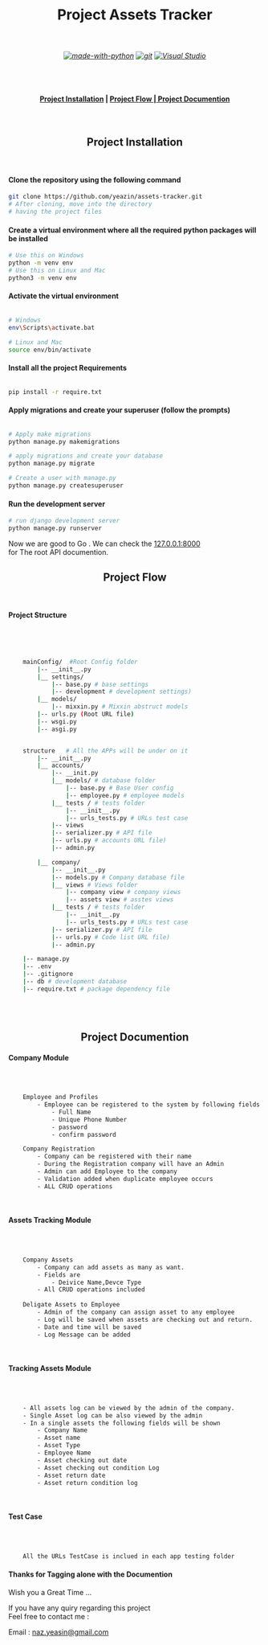 <h1 align="center"> Project Assets Tracker </h1><br>
<h6 align="Center">

[![made-with-python](https://img.shields.io/badge/Made%20with-Python-1f425f.svg)](https://www.python.org/)
 [![git](https://badgen.net/badge/icon/git?icon=git&label)](https://git-scm.com) [![Visual Studio](https://badgen.net/badge/icon/visualstudio?icon=visualstudio&label)](https://visualstudio.microsoft.com)

</h6>

<br>

<h4 align="center">
<a href="https://github.com/yeazin/assets-tracker#-project-installation-"> Project Installation</a> | 
<a href="https://github.com/yeazin/assets-tracker#project-flow"> Project Flow </a>
|<a href="https://github.com/yeazin/assets-tracker#-project-documention-"> Project Documention </a>

</h4> 

<br>


<h2 align="center"> Project Installation </h2>
<br>

#### Clone the repository using the following command

```bash
git clone https://github.com/yeazin/assets-tracker.git
# After cloning, move into the directory 
# having the project files 
```
#### Create a virtual environment where all the required python packages will be installed

```bash
# Use this on Windows
python -m venv env
# Use this on Linux and Mac
python3 -m venv env
```
#### Activate the virtual environment

```bash

# Windows
env\Scripts\activate.bat

# Linux and Mac
source env/bin/activate

```
#### Install all the project Requirements

```bash

pip install -r require.txt

```
#### Apply migrations and create your superuser (follow the prompts)

```bash

# Apply make migrations
python manage.py makemigrations

# apply migrations and create your database
python manage.py migrate

# Create a user with manage.py
python manage.py createsuperuser

```

#### Run the development server

```bash
# run django development server
python manage.py runserver

```
Now we are good to Go . We can check the [127.0.0.1:8000](http://127.0.0.1:8000) <br> for The root API documention.
<br>

<h2 align="center">Project Flow</h2>
<br>


#### Project Structure 
<br>

```bash 


    mainConfig/  #Root Config folder
        |-- __init__.py
        |__ settings/
            |-- base.py # base settings
            |-- development # development settings)
        |__ models/
            |-- mixxin.py # Mixxin abstruct models 
        |-- urls.py (Root URL file)
        |-- wsgi.py
        |-- asgi.py


    structure   # All the APPs will be under on it
        |-- __init__.py
        |__ accounts/ 
            |-- __init.py
            |__ models/ # database folder  
                |-- base.py # Base User config
                |-- employee.py # employee models 
            |__ tests / # tests folder 
                |-- __init__.py
                |-- urls_tests.py # URLs test case
            |-- views 
            |-- serializer.py # API file
            |-- urls.py # accounts URL file)
            |-- admin.py

        |__ company/
            |-- __init__.py
            |-- models.py # Company database file
            |__ views # Views folder
                |-- company view # company views
                |-- assets view # asstes views 
            |__ tests / # tests folder 
                |-- __init__.py
                |-- urls_tests.py # URLs test case
            |-- serializer.py # API file
            |-- urls.py # Code list URL file)
            |-- admin.py

    |-- manage.py
    |-- .env  
    |-- .gitignore
    |-- db # development database 
    |-- require.txt # package dependency file
    

```
<br>

<h2 align="center"> Project Documention </h2>


#### Company Module 
<br>

```bash 

    Employee and Profiles 
        - Employee can be registered to the system by following fields
            - Full Name
            - Unique Phone Number
            - password 
            - confirm password

    Company Registration 
        - Company can be registered with their name 
        - During the Registration company will have an Admin
        - Admin can add Employee to the company
        - Validation added when duplicate employee occurs 
        - ALL CRUD operations 


```
<br>

#### Assets Tracking Module
<br>

```bash 

    Company Assets
        - Company can add assets as many as want.
        - Fields are
            - Deivice Name,Devce Type
        - All CRUD operations included 
    
    Deligate Assets to Employee
        - Admin of the company can assign asset to any employee
        - Log will be saved when assets are checking out and return.
        - Date and time will be saved 
        - Log Message can be added 

```
<br>


#### Tracking Assets Module 
<br>

```bash 

    - All assets log can be viewed by the admin of the company. 
    - Single Asset log can be also viewed by the admin 
    - In a single assets the following fields will be shown 
        - Company Name 
        - Asset name 
        - Asset Type
        - Employee Name
        - Asset checking out date 
        - Asset checking out condition Log 
        - Asset return date 
        - Asset return condition log 


```
<br>

#### Test Case 
<br>

```bash 

    All the URLs TestCase is inclued in each app testing folder

```

#### Thanks for Tagging alone with the  Documention 

Wish you a Great Time ...

If you have any quiry regarding this project <br>
Feel free to contact me :

Email : naz.yeasin@gmail.com
